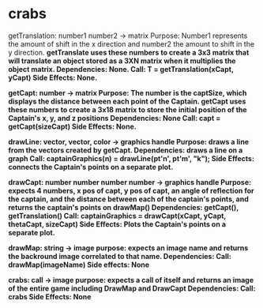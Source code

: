 # crabs
getTranslation: number1 number2 -> matrix
Purpose: Number1 represents the amount of shift in the x direction and number2 the amount to shift in the y direction. <b>
         getTranslate uses these numbers to create a 3x3 matrix that will translate an object stored as a 3XN matrix <b>
         when it multiplies the object matrix.
Dependencies: None.
Call: T = getTranslation(xCapt, yCapt)
Side Effects: None.

getCapt: number -> matrix
Purpose: The number is the captSize, which displays the distance between each point of the Captain. getCapt uses these
         numbers to create a 3x18 matrix to store the initial position of the Captain's x, y, and z positions
Dependencies: None
Call: capt = getCapt(sizeCapt)
Side Effects: None.

drawLine: vector, vector, color -> graphics handle
Purpose: draws a line from the vectors created by getCapt.
Dependencies: draws a line on a graph
Call: captainGraphics(n) = drawLine(pt'n', pt'm', "k");
Side Effects: connects the Captain's points on a separate plot.

drawCapt: number number number number -> graphics handle
Purpose: expects 4 numbers, x pos of capt, y pos of capt, an angle of reflection for the captain, and the distance between each of the captain's points, and returns the captain's points on drawMap()
Dependencies: getCapt(), getTranslation()
Call: captainGraphics = drawCapt(xCapt, yCapt, thetaCapt, sizeCapt)
Side Effects: Plots the Captain's points on a separate plot.

drawMap: string -> image
purpose: expects an image name and returns the backround image correlated to that name.
Dependencies:
Call: drawMap(imageName)
Side effects: None

crabs: call -> image
purpose: expects a call of itself and returns an image of the entire game including DrawMap and DrawCapt
Dependencies:
Call: crabs
Side Effects: None

